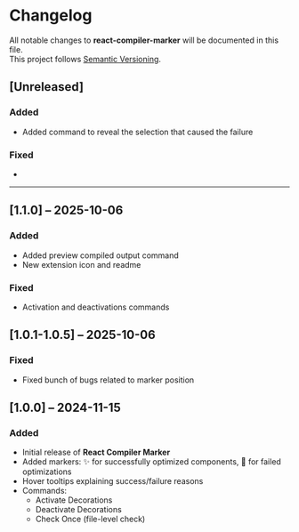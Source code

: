 # Changelog

All notable changes to **react-compiler-marker** will be documented in this file.  
This project follows [Semantic Versioning](https://semver.org).

## [Unreleased]
### Added
- Added command to reveal the selection that caused the failure

### Fixed
-  

---

## [1.1.0] – 2025-10-06

### Added
- Added preview compiled output command
- New extension icon and readme

### Fixed
- Activation and deactivations commands

## [1.0.1-1.0.5] – 2025-10-06

### Fixed
- Fixed bunch of bugs related to marker position

## [1.0.0] – 2024-11-15
### Added
- Initial release of **React Compiler Marker**  
- Added markers: ✨ for successfully optimized components, 🚫 for failed optimizations  
- Hover tooltips explaining success/failure reasons  
- Commands:
  - Activate Decorations  
  - Deactivate Decorations  
  - Check Once (file-level check)  